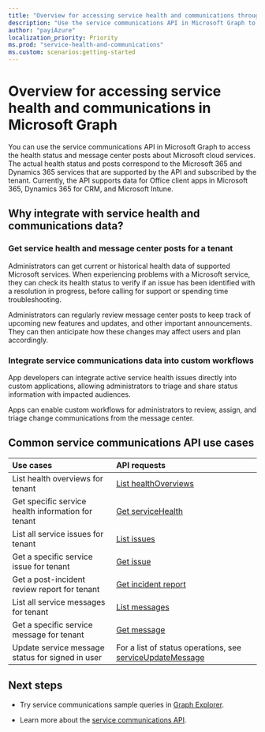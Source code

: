 ```yaml
---
title: "Overview for accessing service health and communications through Microsoft Graph"
description: "Use the service communications API in Microsoft Graph to access the health status and message center posts about  Microsoft cloud services."
author: "payiAzure"
localization_priority: Priority
ms.prod: "service-health-and-communications"
ms.custom: scenarios:getting-started
---
```


# Overview for accessing service health and communications in Microsoft Graph
You can use the service communications API in Microsoft Graph to access the health status and message center posts about  Microsoft cloud services. The actual health status and posts correspond to the Microsoft 365 and Dynamics 365 services that are supported by the API and subscribed by the tenant. Currently, the API supports data for Office client apps in Microsoft 365, Dynamics 365 for CRM, and Microsoft Intune.

## Why integrate with service health and communications data?

### Get service health and message center posts for a tenant
Administrators can get current or historical health data of supported Microsoft services. When experiencing problems with a Microsoft service, they can check its health status to verify if an issue has been identified with a resolution in progress, before calling for support or spending time troubleshooting. 

Administrators can regularly review message center posts to keep track of upcoming new features and updates, and other important announcements. They can then anticipate how these changes may affect users and plan accordingly.

### Integrate service communications data into custom workflows
App developers can integrate active service health issues directly into custom applications, allowing administrators to triage and share status information with impacted audiences.

Apps can enable custom workflows for administrators to review, assign, and triage change communications from the message center.

## Common service communications API use cases

|Use cases|API requests|
|:--------|:--|
| List health overviews for tenant | [List healthOverviews](/graph/api/serviceannouncement-list-healthoverviews?view=graph-rest-beta&preserve-view=true) |
| Get specific service health information for tenant | [Get serviceHealth](/graph/api/servicehealth-get?view=graph-rest-beta&preserve-view=true) |
| List all service issues for tenant | [List issues](/graph/api/serviceannouncement-list-issues?view=graph-rest-beta&preserve-view=true) |
| Get a specific service issue for tenant | [Get issue](/graph/api/servicehealthissue-get?view=graph-rest-beta&preserve-view=true) |
| Get a post-incident review report for tenant | [Get incident report](/graph/api/servicehealthissue-incidentreport?view=graph-rest-beta&preserve-view=true)|
| List all service messages for tenant | [List messages](/graph/api/serviceannouncement-list-messages?view=graph-rest-beta&preserve-view=true) |
| Get a specific service message for tenant | [Get message](/graph/api/serviceupdatemessage-get?view=graph-rest-beta&preserve-view=true) |
| Update service message status for signed in user | For a list of status operations, see [serviceUpdateMessage](/graph/api/resources/serviceupdatemessage?view=graph-rest-beta&preserve-view=true)|

## Next steps

- Try service communications sample queries in [Graph Explorer](https://developer.microsoft.com/graph/graph-explorer/?request=admin%2FserviceAnnouncement%2FhealthOverviews&version=beta).

- Learn more about the [service communications API](/graph/api/resources/serviceannouncement?view=graph-rest-beta&preserve-view=true).